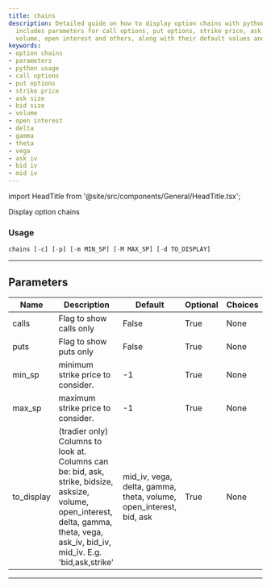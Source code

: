 ```yaml
---
title: chains
description: Detailed guide on how to display option chains with python usage. Documentation
  includes parameters for call options, put options, strike price, ask size, bid size,
  volume, open interest and others, along with their default values and options.
keywords:
- option chains
- parameters
- python usage
- call options
- put options
- strike price
- ask size
- bid size
- volume
- open interest
- delta
- gamma
- theta
- vega
- ask iv
- bid iv
- mid iv
---
```


import HeadTitle from '@site/src/components/General/HeadTitle.tsx';

<HeadTitle title="stocks/options/chains - Reference | OpenBB Terminal Docs" />

Display option chains

### Usage

```python
chains [-c] [-p] [-m MIN_SP] [-M MAX_SP] [-d TO_DISPLAY]
```

---

## Parameters

| Name | Description | Default | Optional | Choices |
| ---- | ----------- | ------- | -------- | ------- |
| calls | Flag to show calls only | False | True | None |
| puts | Flag to show puts only | False | True | None |
| min_sp | minimum strike price to consider. | -1 | True | None |
| max_sp | maximum strike price to consider. | -1 | True | None |
| to_display | (tradier only) Columns to look at. Columns can be: bid, ask, strike, bidsize, asksize, volume, open_interest, delta, gamma, theta, vega, ask_iv, bid_iv, mid_iv. E.g. 'bid,ask,strike' | mid_iv, vega, delta, gamma, theta, volume, open_interest, bid, ask | True | None |

---
